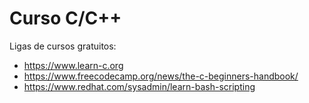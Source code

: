 # Curso C/C++

Ligas de cursos gratuitos:

- https://www.learn-c.org
- https://www.freecodecamp.org/news/the-c-beginners-handbook/
- https://www.redhat.com/sysadmin/learn-bash-scripting
